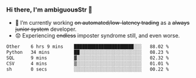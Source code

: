 ### Hi there, I'm ambiguou~~s~~Str 👋

<!--
**ambiguoustexture/ambiguoustexture** is a ✨ _special_ ✨ repository because its `README.md` (this file) appears on your GitHub profile.

Here are some ideas to get you started:
-->
- 🔭 I’m currently working ~~on automated/low-latency trading~~ as a ~~always junior system~~ developer.
- :worried: Experiencing ~~endless~~ imposter syndrome still, and even worse.

<!--START_SECTION:waka-->

```txt
Other    6 hrs 9 mins    ██████████████████████░░░   88.02 %
Python   34 mins         ██░░░░░░░░░░░░░░░░░░░░░░░   08.23 %
SQL      9 mins          ▓░░░░░░░░░░░░░░░░░░░░░░░░   02.32 %
CSV      4 mins          ▒░░░░░░░░░░░░░░░░░░░░░░░░   01.01 %
sh       0 secs          ░░░░░░░░░░░░░░░░░░░░░░░░░   00.22 %
```

<!--END_SECTION:waka-->
